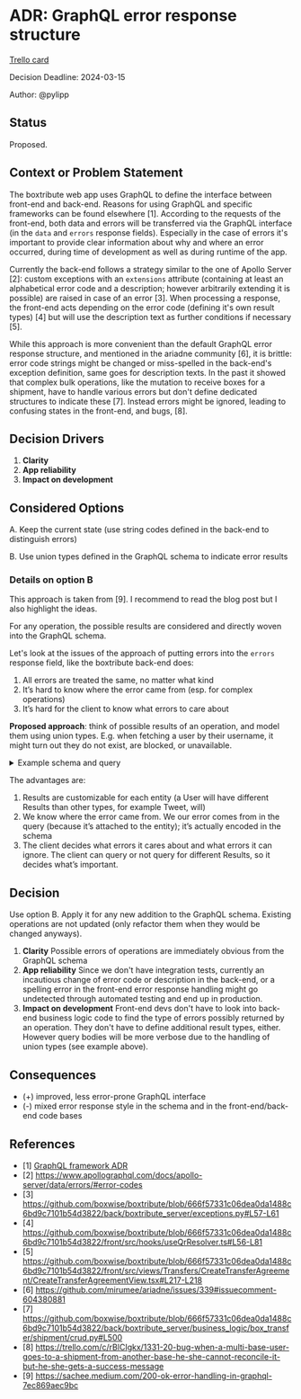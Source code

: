 # ADR: GraphQL error response structure

[Trello card](https://trello.com/c/2fJoBEf8/1380-20-assort-adr-on-graphql-error-responses)

Decision Deadline: 2024-03-15

Author: @pylipp

## Status

Proposed.

## Context or Problem Statement

The boxtribute web app uses GraphQL to define the interface between front-end and back-end. Reasons for using GraphQL and specific frameworks can be found elsewhere [1]. According to the requests of the front-end, both data and errors will be transferred via the GraphQL interface (in the `data` and `errors` response fields). Especially in the case of errors it's important to provide clear information about why and where an error occurred, during time of development as well as during runtime of the app.

Currently the back-end follows a strategy similar to the one of Apollo Server [2]: custom exceptions with an `extensions` attribute (containing at least an alphabetical error code and a description; however arbitrarily extending it is possible) are raised in case of an error [3]. When processing a response, the front-end acts depending on the error code (defining it's own result types) [4] but will use the description text as further conditions if necessary [5].

While this approach is more convenient than the default GraphQL error response structure, and mentioned in the ariadne community [6], it is brittle: error code strings might be changed or miss-spelled in the back-end's exception definition, same goes for description texts. In the past it showed that complex bulk operations, like the mutation to receive boxes for a shipment, have to handle various errors but don't define dedicated structures to indicate these [7]. Instead errors might be ignored, leading to confusing states in the front-end, and bugs, [8].

## Decision Drivers

1. **Clarity**
1. **App reliability**
1. **Impact on development**

## Considered Options

A. Keep the current state (use string codes defined in the back-end to distinguish errors)

B. Use union types defined in the GraphQL schema to indicate error results

### Details on option B

This approach is taken from [9]. I recommend to read the blog post but I also highlight the ideas.

For any operation, the possible results are considered and directly woven into the GraphQL schema.

Let's look at the issues of the approach of putting errors into the `errors` response field, like the boxtribute back-end does:

1. All errors are treated the same, no matter what kind
1. It’s hard to know where the error came from (esp. for complex operations)
1. It’s hard for the client to know what errors to care about

**Proposed approach**: think of possible results of an operation, and model them using union types. E.g. when fetching a user by their username, it might turn out they do not exist, are blocked, or unavailable.

<details>
  <summary>Example schema and query</summary>

```graphql
type User {
  id: ID!
  name: String
}

type DoesNotExist

type IsBlocked {
  message: String
  blockedByUser: User
}

type UnavailableInCountry {
  countryCode: Int
  message: String
}

union UserResult = User | IsBlocked | UnavailableInCountry | DoesNotExist

query {
    user(username: String!): UserResult!
}
```

Example query...

```graphql
{
  user(username: "@ash") {
    __typename
    ... on User {
      id
      name
    }
    ... on DoesNotExist { }
    ... on IsBlocked {
      message
      blockedByUser {
        name
      }
    }
    ... on UnavailableInCountry {
      countryCode
      message
    }
}
```

...and success response

```graphql
{
  "data": {
    "userResult": {
      "__typename": "User",
      "id": "268314bb7e7e",
      "name": "Ash Ketchum"
    }
  }
}
```

...or error response

```graphql
{
  "data": {
    "userResult": {
      "__typename": "IsBlocked",
      "message": "User blocked: @ash",
        "blockedByUser": {
          "username": "@brock"
        }
     }
  }
}
```

</details>

The advantages are:

1. Results are customizable for each entity (a User will have different Results than other types, for example Tweet, will)
1. We know where the error came from. We our error comes from in the query (because it’s attached to the entity); it’s actually encoded in the schema
1. The client decides what errors it cares about and what errors it can ignore. The client can query or not query for different Results, so it decides what’s important.

## Decision

Use option B. Apply it for any new addition to the GraphQL schema. Existing operations are not updated (only refactor them when they would be changed anyways).

1. **Clarity** Possible errors of operations are immediately obvious from the GraphQL schema
1. **App reliability** Since we don't have integration tests, currently an incautious change of error code or description in the back-end, or a spelling error in the front-end error response handling might go undetected through automated testing and end up in production.
1. **Impact on development** Front-end devs don't have to look into back-end business logic code to find the type of errors possibly returned by an operation. They don't have to define additional result types, either. However query bodies will be more verbose due to the handling of union types (see example above).

## Consequences

- (+) improved, less error-prone GraphQL interface
- (-) mixed error response style in the schema and in the front-end/back-end code bases

## References

- [1] [GraphQL framework ADR](./adr_graphql-ariadne-apollo.md)
- [2] https://www.apollographql.com/docs/apollo-server/data/errors/#error-codes
- [3] https://github.com/boxwise/boxtribute/blob/666f57331c06dea0da1488c6bd9c7101b54d3822/back/boxtribute_server/exceptions.py#L57-L61
- [4] https://github.com/boxwise/boxtribute/blob/666f57331c06dea0da1488c6bd9c7101b54d3822/front/src/hooks/useQrResolver.ts#L56-L81
- [5] https://github.com/boxwise/boxtribute/blob/666f57331c06dea0da1488c6bd9c7101b54d3822/front/src/views/Transfers/CreateTransferAgreement/CreateTransferAgreementView.tsx#L217-L218
- [6] https://github.com/mirumee/ariadne/issues/339#issuecomment-604380881
- [7] https://github.com/boxwise/boxtribute/blob/666f57331c06dea0da1488c6bd9c7101b54d3822/back/boxtribute_server/business_logic/box_transfer/shipment/crud.py#L500
- [8] https://trello.com/c/rBlCIgkx/1331-20-bug-when-a-multi-base-user-goes-to-a-shipment-from-another-base-he-she-cannot-reconcile-it-but-he-she-gets-a-success-message
- [9] https://sachee.medium.com/200-ok-error-handling-in-graphql-7ec869aec9bc
